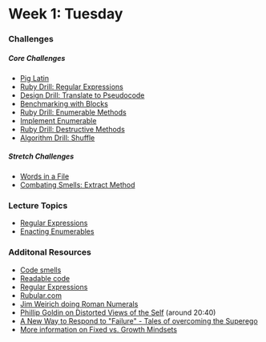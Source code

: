 # Week 1:  Tuesday

### Challenges
##### Core Challenges
- [Pig Latin](https://github.com/bobolinks-2014/pig-latin-challenge)
- [Ruby Drill: Regular Expressions](https://github.com/bobolinks-2014/ruby-drill-regular-expressions-challenge)
- [Design Drill: Translate to Pseudocode](https://github.com/bobolinks-2014/design-drill-translate-to-pseudocode-challenge)
- [Benchmarking with Blocks](https://github.com/bobolinks-2014/simple-benchmarking-with-blocks-challenge)
- [Ruby Drill: Enumerable Methods](https://github.com/bobolinks-2014/ruby-drill-enumerable-methods-challenge)
- [Implement Enumerable](https://github.com/bobolinks-2014/implement-enumerable-challenge-experiment)
- [Ruby Drill: Destructive Methods](https://github.com/bobolinks-2014/ruby-drill-destructive-methods-challenge)
- [Algorithm Drill: Shuffle](https://github.com/bobolinks-2014/algorithm-drill-shuffle-challenge)

##### Stretch Challenges
- [Words in a File](https://github.com/bobolinks-2014/words-in-a-file-challenge)
- [Combating Smells: Extract Method](https://github.com/bobolinks-2014/combating-smells-extract-method-challenge)


### Lecture Topics
<!-- Moved to written resource - [Writing Readable Code](../resources/lectures.md#writing-readable-code) -->
- [Regular Expressions](../resources/lectures.md#regular-expressions)
- [Enacting Enumerables](../resources/lectures.md#enacting-enumerables)


### Additonal Resources
- [Code smells](https://gist.github.com/alycit/8cecbd9d69e5d0f0be22)
- [Readable code](https://gist.github.com/openspectrum/1fc609849ee747e333a1)
- [Regular Expressions](https://gist.github.com/openspectrum/395b89258d2234762b63)
- [Rubular.com](http://rubular.com/)
- [Jim Weirich doing Roman Numerals](http://www.youtube.com/watch?v=983zk0eqYLY)
- [Phillip Goldin on Distorted Views of the Self](http://www.youtube.com/watch?v=bKtBxxR0JRM#t=1243) (around 20:40)
- [A New Way to Respond to "Failure" - Tales of overcoming the Superego](http://www.youtube.com/watch?v=_tjYoKCBYag)
- [More information on Fixed vs. Growth Mindsets](http://michaelgr.com/2007/04/15/fixed-mindset-vs-growth-mindset-which-one-are-you/)
